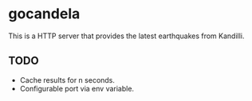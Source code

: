 # gocandela

This is a HTTP server that provides the latest earthquakes from Kandilli.

## TODO

+ Cache results for n seconds.
+ Configurable port via env variable.
